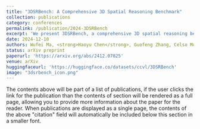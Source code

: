 ```yaml
---
title: "3DSRBench: A Comprehensive 3D Spatial Reasoning Benchmark"
collection: publications
category: conferences
permalink: /publication/2024-3DSRBench
excerpt: 'We present 3DSRBench, a comprehensive 3D spatial reasoning benchmark.'
date: 2024-12-10
authors: Wufei Ma, <strong>Haoyu Chen</strong>, Guofeng Zhang, Celso Mde Melo, Jieneng Chen, Alan Yuille
status: arXiv preprint
paperurl: 'https://arxiv.org/abs/2412.07825'
venue: arXiv
huggingfaceurl: 'https://huggingface.co/datasets/ccvl/3DSRBench'
image: "3dsrbench_icon.png"
---
```


The contents above will be part of a list of publications, if the user clicks the link for the publication than the contents of section will be rendered as a full page, allowing you to provide more information about the paper for the reader. When publications are displayed as a single page, the contents of the above "citation" field will automatically be included below this section in a smaller font.
